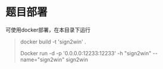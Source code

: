 # 题目部署

可使用docker部署，在本目录下运行

>docker build -t 'sign2win' .
>
>Docker run -d -p '0.0.0.0:12233:12233' -h "sign2win" --name="sign2win" sign2win